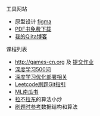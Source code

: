 工具网站
- 原型设计 [figma](https://www.figma.com/)
- [PDF书免费下载](https://zh.jp1lib.org/)
- [我的Qiita博客](https://qiita.com/yuntianhe987)

课程列表
- http://games-cn.org 及 [提交作业](http://games-cn.org/forums/topic/allhw/)
- [深度学习500问](https://github.com/scutan90/DeepLearning-500-questions)
- [深度学习优化部署相关](https://github.com/zeusees/HyperDL-Tutorial)
- [Leetcode刷题Git指引](https://github.com/Jack-Lee-Hiter/AlgorithmsByPython)
- [ML南瓜书](https://datawhalechina.github.io/pumpkin-book/#/)
- [拉不拉东](http://labuladong.gitbook.io/algo)的算法小炒
- [刷题时参考](https://github.com/azl397985856/leetcode)数据结构和算法

